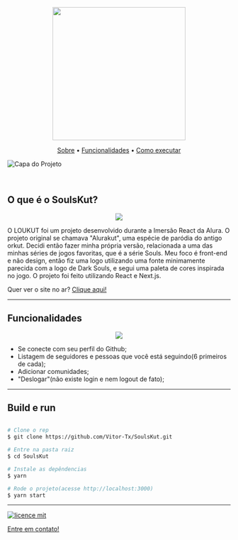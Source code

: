 <p align="center">
<img src="https://imgur.com/a/Xy26raT" width="300px">
  
<br>
  
<p align="center">
  <a href="#user-content-o-que-é-o-soulskut">Sobre</a> •
 <a href="#user-content-funcionalidades">Funcionalidades</a> • 
 <a href="#user-content-build-e-run">Como executar</a>
</p>


![Capa do Projeto](https://i.imgur.com/tR16pyr.jpg)


</p>

<br>





## O que é o SoulsKut?

<p align="center">
<img src="https://i.imgur.com/1SbDXF7.png">
</p align="justify">

O LOUKUT foi um projeto desenvolvido durante a Imersão React da Alura. O projeto original se chamava "Alurakut", uma espécie de paródia do antigo orkut. Decidi então fazer minha própria versão, relacionada a uma das minhas séries de jogos favoritas, que é a série Souls. Meu foco é front-end e não design, então fiz uma logo utilizando uma fonte minimamente parecida com a logo de Dark Souls, e segui uma paleta de cores inspirada no jogo. O projeto foi feito utilizando React e Next.js.

Quer ver o site no ar? [Clique aqui!](https://soulskut.vercel.app)


---

## Funcionalidades


<p align="center">
  
<img src="/src/assets/background/gifsoulskut.gif" style="max-width: 150%">

</p>

- Se conecte com seu perfil do Github;
- Listagem de seguidores e pessoas que você está seguindo(6 primeiros de cada);
- Adicionar comunidades;
- "Deslogar"(não existe login e nem logout de fato);
---


## Build e run
```bash

# Clone o rep
$ git clone https://github.com/Vitor-Tx/SoulsKut.git

# Entre na pasta raiz
$ cd SoulsKut

# Instale as depêndencias
$ yarn

# Rode o projeto(acesse http://localhost:3000)
$ yarn start
```

---

[![licence mit](https://img.shields.io/badge/licence-MIT-blue.svg?style=flat-square)](https://github.com/LICENSE)


 [Entre em contato!](https://www.linkedin.com)



